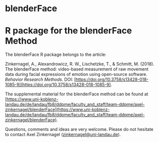# blenderFace
R package for the blenderFace Method
====================================

The blenderFace R package belongs to the article:

Zinkernagel, A., Alexandrowicz, R. W., Lischetzke, T., & Schmitt, M. (2018). The blenderFace method: video-based measurement of raw movement data during facial expressions of emotion using open-source software. _Behavior Research Methods_. DOI: [https://doi.org/10.3758/s13428-018-1085-9](https://doi.org/10.3758/s13428-018-1085-9).

The supplemental material for the blenderFace method can be found at [https://www.uni-koblenz-landau.de/de/landau/fb8/ddpme/faculty_and_staff/team-ddpme/axel-zinkernagel/blenderFace](https://www.uni-koblenz-landau.de/de/landau/fb8/ddpme/faculty_and_staff/team-ddpme/axel-zinkernagel/blenderFace).

Questions, comments and ideas are very welcome. Please do not hesitate to contact Axel Zinkernagel (zinkernagel@uni-landau.de).
